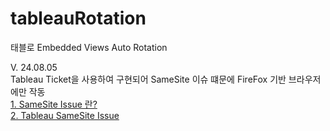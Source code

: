 # tableauRotation
태블로 Embedded Views Auto Rotation

V. 24.08.05  
Tableau Ticket을 사용하여 구현되어 SameSite 이슈 떄문에 FireFox 기반 브라우저에만 작동   
[1. SameSite Issue 란?](https://www.codeit.kr/tutorials/94/%EC%BF%A0%ED%82%A4%EC%9D%98%20SameSite%20%EC%98%B5%EC%85%98%EC%9D%B4%EB%9E%80%3F)   
[2. Tableau SameSite Issue](https://help.salesforce.com/s/articleView?id=001472205&type=1)




